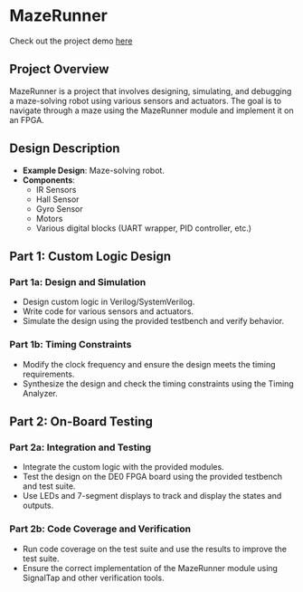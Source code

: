 # MazeRunner

Check out the project demo [here](https://drive.google.com/file/d/13gR39I4FwrdP1VyeVpJc-fJw4XRrLq_s/view?usp=sharing)

## Project Overview
MazeRunner is a project that involves designing, simulating, and debugging a maze-solving robot using various sensors and actuators. The goal is to navigate through a maze using the MazeRunner module and implement it on an FPGA.

## Design Description
- **Example Design**: Maze-solving robot.
- **Components**:
  - IR Sensors
  - Hall Sensor
  - Gyro Sensor
  - Motors
  - Various digital blocks (UART wrapper, PID controller, etc.)

## Part 1: Custom Logic Design
### Part 1a: Design and Simulation
- Design custom logic in Verilog/SystemVerilog.
- Write code for various sensors and actuators.
- Simulate the design using the provided testbench and verify behavior.

### Part 1b: Timing Constraints
- Modify the clock frequency and ensure the design meets the timing requirements.
- Synthesize the design and check the timing constraints using the Timing Analyzer.

## Part 2: On-Board Testing
### Part 2a: Integration and Testing
- Integrate the custom logic with the provided modules.
- Test the design on the DE0 FPGA board using the provided testbench and test suite.
- Use LEDs and 7-segment displays to track and display the states and outputs.

### Part 2b: Code Coverage and Verification
- Run code coverage on the test suite and use the results to improve the test suite.
- Ensure the correct implementation of the MazeRunner module using SignalTap and other verification tools.
